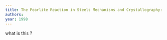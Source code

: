 ```yaml
---
title: The Pearlite Reaction in Steels Mechanisms and Crystallography: Part I. From H. C. Sorby to R. F. Mehl
authors: 
year: 1998
---
```


what is this ?

